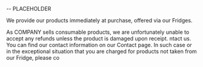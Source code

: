 -- PLACEHOLDER

We provide our products immediately at purchase, offered via our Fridges.

As COMPANY sells consumable products, we are unfortunately unable to accept any refunds unless the product is damaged upon receipt.
ntact us. You can find our contact information on our Contact page.
In such case or in the exceptional situation that you are charged for products not taken from our Fridge, please co